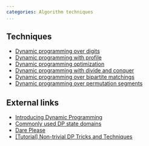 ```yaml
---
categories: Algorithm techniques
...
```


## Techniques
- [Dynamic programming over digits]()
- [Dynamic programming with profile]()
- [Dynamic programming optimization]()
- [Dynamic programming with divide and conquer]()
- [Dynamic programming over bipartite matchings]()
- [Dynamic programming over permutation segments]()

## External links
- [Introducing Dynamic Programming](https://apps.topcoder.com/forums/?module=Thread&threadID=700080&start=0)
- [Commonly used DP state domains](https://apps.topcoder.com/forums/?module=Thread&threadID=697369&start=0)
- [Dare Please](http://codeforces.com/blog/entry/23302)
- [[Tutorial] Non-trivial DP Tricks and Techniques](http://codeforces.com/blog/entry/47764)